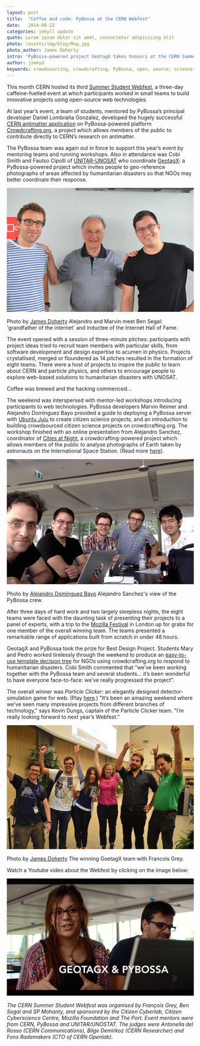 ```yaml
---
layout: post
title:  "Coffee and code: PyBossa at the CERN Webfest"
date:   2014-08-22 
categories: jekyll update
quote: Lorem ipsum dolor sit amet, consectetur adipisicing elit
photo: /assets/img/blog/Mug.jpg
photo_author: James Doherty
intro: "PyBossa-powered project GeotagX takes honours at the CERN Summer Student Webfest"
author: jimmyd
keywords: crowdsourcing, crowdcrafting, PyBossa, open, source, science, citizen, opensource, NASA, ESA 
---
```


This month CERN hosted its third [Summer Student Webfest](http://webfest.web.cern.ch/), a three-day caffeine-fuelled event at which participants worked in small teams to build innovative projects using open-source web technologies. 

At last year’s event, a team of students, mentored by PyBossa’s principal developer Daniel Lombraña Gonzalez, developed the hugely successful [CERN antimatter application](http://crowdcrafting.org/app/antimatter/) on PyBossa-powered platform [Crowdcrafting.org](http://crowdcrafting.org/), a project which allows members of the public to contribute directly to CERN’s research on antimatter. 

The PyBossa team was again out in force to support this year’s event by mentoring teams and running workshops. Also in attendance was Cobi Smith and Fautso Cipolli of [UNITAR-UNOSAT](http://www.unitar.org/unosat/) who coordinate [GeotagX](http://geotagx.org/): a PyBossa-powered project which invites people to geo-reference photographs of areas affected by humanitarian disasters so that NGOs may better coordinate their response.

![alttext](/assets/img/blog/Ben.jpg "Courtesy of James Doherty")
<p class="post-caption">Photo by <a href="http://eol.jsc.nasa.gov/">James Doherty</a> Alejandro and Marvin meet Ben Segal: 'grandfather of the internet' and inductee of the Internet Hall of Fame.</p>


The event opened with a session of three-minute pitches: participants with project ideas tried to recruit team members with particular skills, from software development and design expertise to acumen in physics. Projects crystallised, merged or floundered as 14 pitches resulted in the formation of eight teams. There were a host of projects to inspire the public to learn about CERN and particle physics, and others to encourage people to explore web-based solutions to humanitarian disasters with UNOSAT.

Coffee was brewed and the hacking commenced…

The weekend was interspersed with mentor-led workshops introducing participants to web technologies. PyBossa developers Marvin Reimer and Alejandro Domínguez Bayo provided a guide to deploying a PyBossa server with [Ubuntu Juju](https://juju.ubuntu.com/Juju) to create citizen science projects, and an introduction to building crowdsourced citizen science projects on crowdcrafting.org. The workshop finished with an online presentation from Alejandro Sanchez, coordinator of [Cities at Night](http://www.citiesatnight.org/), a crowdcrafting-powered project which allows members of the public to analyse photographs of Earth taken by astronauts on the International Space Station. (Read more [here](http://pybossa.com/blog/2014/07/23/Cities_at_Night/)).

![alttext](/assets/img/blog/C4N.jpg "Courtesy of Alejandro Domínguez Bayo ")
<p class="post-caption">Photo by <a href="http://eol.jsc.nasa.gov/">Alejandro Domínguez Bayo</a> Alejandro Sanchez's view of the PyBossa crew.</p>

After three days of hard work and two largely sleepless nights, the eight teams were faced with the daunting task of presenting their projects to a panel of experts, with a trip to the [Mozilla Festival](http://2014.mozillafestival.org/) in London up for grabs for one member of the overall winning team. The teams presented a remarkable range of applications built from scratch in under 48 hours. 

GeotagX and PyBossa took the prize for Best Design Project. Students Mary and Pedro worked tirelessly through the weekend to produce an [easy-to-use template decision tree](http://crowdcrafting.org/app/pedro-test/) for NGOs using crowdcrafting.org to respond to humanitarian disasters. Cobi Smith commented that “we’ve been working together with the PyBossa team and several students… it’s been wonderful to have everyone face-to-face: we’ve really progressed the project”.

The overall winner was *Particle Clicker*: an elegantly designed detector-simulation game for web. (Play [here](http://particle-clicker.web.cern.ch/particle-clicker/).) "It’s been an amazing weekend where we’ve seen many impressive projects from different branches of technology," says Kevin Dungs, captain of the Particle Clicker team. "I’m really looking forward to next year’s Webfest."

![alttext](/assets/img/blog/GeotagX.jpg "Courtesy of James Doherty")
<p class="post-caption">Photo by <a href="http://eol.jsc.nasa.gov/">James Doherty</a> The winning GoetagX team with Francois Grey.</p>

Watch a Youtube video about the Webfest by clicking on the image below:

[![alttext](/assets/img/blog/Youtube.png "Courtesy of James Doherty")](https://www.youtube.com/watch?v=wP_CC-DmeaQ)

*The CERN Summer Student Webfest was organised by François Grey, Ben Segal and SP Mohanty, and sponsored by the Citizen Cyberlab, Citizen Cyberscience Centre, Mozilla Foundation and The Port. Event mentors were from CERN, PyBossa and UNITAR/UNOSTAT. The judges were Antonella del Rosso (CERN Communications), Bilge Demirkoz (CERN Researcher) and Fons Rademakers (CTO of CERN Openlab)*.


